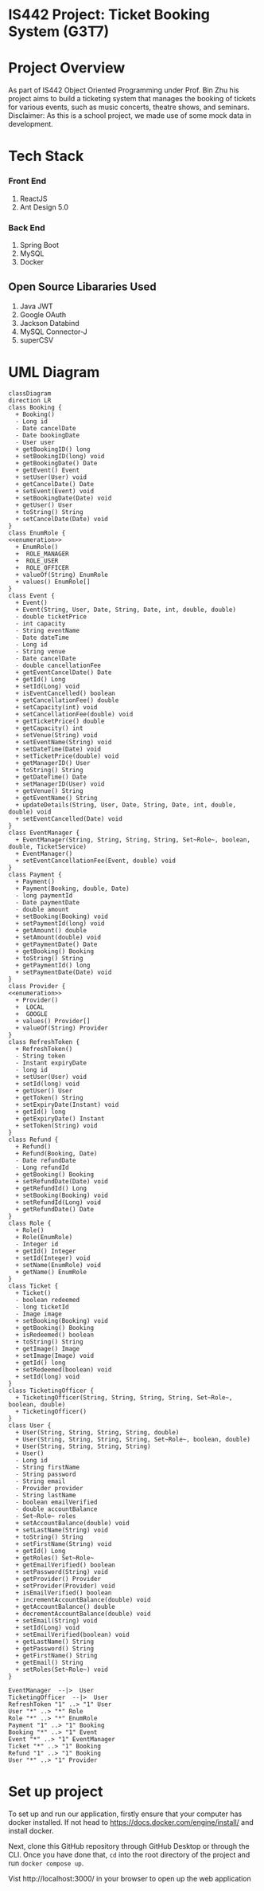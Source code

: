 
# IS442 Project: Ticket Booking System (G3T7)

# Project Overview

As part of IS442 Object Oriented Programming under Prof. Bin Zhu his project aims to build a ticketing system that manages the booking of tickets for various events, such as music concerts, theatre shows, and seminars. Disclaimer: As this is a school project, we made use of some mock data in development.

# Tech Stack

### Front End

1. ReactJS
2. Ant Design 5.0

### Back End
1. Spring Boot
2. MySQL
3. Docker

## Open Source Libararies Used
1. Java JWT
2. Google OAuth 
3. Jackson Databind
4. MySQL Connector-J
5. superCSV

# UML Diagram
```mermaid
classDiagram
direction LR
class Booking {
  + Booking() 
  - Long id
  - Date cancelDate
  - Date bookingDate
  - User user
  + getBookingID() long
  + setBookingID(long) void
  + getBookingDate() Date
  + getEvent() Event
  + setUser(User) void
  + getCancelDate() Date
  + setEvent(Event) void
  + setBookingDate(Date) void
  + getUser() User
  + toString() String
  + setCancelDate(Date) void
}
class EnumRole {
<<enumeration>>
  + EnumRole() 
  +  ROLE_MANAGER
  +  ROLE_USER
  +  ROLE_OFFICER
  + valueOf(String) EnumRole
  + values() EnumRole[]
}
class Event {
  + Event() 
  + Event(String, User, Date, String, Date, int, double, double) 
  - double ticketPrice
  - int capacity
  - String eventName
  - Date dateTime
  - Long id
  - String venue
  - Date cancelDate
  - double cancellationFee
  + getEventCancelDate() Date
  + getId() Long
  + setId(Long) void
  + isEventCancelled() boolean
  + getCancellationFee() double
  + setCapacity(int) void
  + setCancellationFee(double) void
  + getTicketPrice() double
  + getCapacity() int
  + setVenue(String) void
  + setEventName(String) void
  + setDateTime(Date) void
  + setTicketPrice(double) void
  + getManagerID() User
  + toString() String
  + getDateTime() Date
  + setManagerID(User) void
  + getVenue() String
  + getEventName() String
  + updateDetails(String, User, Date, String, Date, int, double, double) void
  + setEventCancelled(Date) void
}
class EventManager {
  + EventManager(String, String, String, String, Set~Role~, boolean, double, TicketService) 
  + EventManager() 
  + setEventCancellationFee(Event, double) void
}
class Payment {
  + Payment() 
  + Payment(Booking, double, Date) 
  - long paymentId
  - Date paymentDate
  - double amount
  + setBooking(Booking) void
  + setPaymentId(long) void
  + getAmount() double
  + setAmount(double) void
  + getPaymentDate() Date
  + getBooking() Booking
  + toString() String
  + getPaymentId() long
  + setPaymentDate(Date) void
}
class Provider {
<<enumeration>>
  + Provider() 
  +  LOCAL
  +  GOOGLE
  + values() Provider[]
  + valueOf(String) Provider
}
class RefreshToken {
  + RefreshToken() 
  - String token
  - Instant expiryDate
  - long id
  + setUser(User) void
  + setId(long) void
  + getUser() User
  + getToken() String
  + setExpiryDate(Instant) void
  + getId() long
  + getExpiryDate() Instant
  + setToken(String) void
}
class Refund {
  + Refund() 
  + Refund(Booking, Date) 
  - Date refundDate
  - Long refundId
  + getBooking() Booking
  + setRefundDate(Date) void
  + getRefundId() Long
  + setBooking(Booking) void
  + setRefundId(Long) void
  + getRefundDate() Date
}
class Role {
  + Role() 
  + Role(EnumRole) 
  - Integer id
  + getId() Integer
  + setId(Integer) void
  + setName(EnumRole) void
  + getName() EnumRole
}
class Ticket {
  + Ticket() 
  - boolean redeemed
  - long ticketId
  - Image image
  + setBooking(Booking) void
  + getBooking() Booking
  + isRedeemed() boolean
  + toString() String
  + getImage() Image
  + setImage(Image) void
  + getId() long
  + setRedeemed(boolean) void
  + setId(long) void
}
class TicketingOfficer {
  + TicketingOfficer(String, String, String, String, Set~Role~, boolean, double) 
  + TicketingOfficer() 
}
class User {
  + User(String, String, String, String, double) 
  + User(String, String, String, String, Set~Role~, boolean, double) 
  + User(String, String, String, String) 
  + User() 
  - Long id
  - String firstName
  - String password
  - String email
  - Provider provider
  - String lastName
  - boolean emailVerified
  - double accountBalance
  - Set~Role~ roles
  + setAccountBalance(double) void
  + setLastName(String) void
  + toString() String
  + setFirstName(String) void
  + getId() Long
  + getRoles() Set~Role~
  + getEmailVerified() boolean
  + setPassword(String) void
  + getProvider() Provider
  + setProvider(Provider) void
  + isEmailVerified() boolean
  + incrementAccountBalance(double) void
  + getAccountBalance() double
  + decrementAccountBalance(double) void
  + setEmail(String) void
  + setId(Long) void
  + setEmailVerified(boolean) void
  + getLastName() String
  + getPassword() String
  + getFirstName() String
  + getEmail() String
  + setRoles(Set~Role~) void
}

EventManager  --|>  User 
TicketingOfficer  --|>  User 
RefreshToken "1" ..> "1" User
User "*" ..> "*" Role
Role "*" ..> "*" EnumRole
Payment "1" ..> "1" Booking
Booking "*" ..> "1" Event
Event "*" ..> "1" EventManager
Ticket "*" ..> "1" Booking
Refund "1" ..> "1" Booking
User "*" ..> "1" Provider
```


# Set up project
To set up and run our application, firstly ensure that your computer has docker installed. If not head to <a> https://docs.docker.com/engine/install/ </a> and install docker. 

Next, clone this GitHub repository through GitHub Desktop or through the CLI. Once you have done that, `cd` into the root directory of the project and run `docker compose up`.

Vist <a>http://localhost:3000/ </a> in your browser to open up the web application
